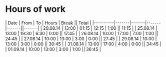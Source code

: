 # Hours of work

| Date     | From  | To    | Hours | Break || Total |
|----------|-------|-------|-------|-------||-------|
| 20.08.14 | 13:00 | 01:15 | 12:15 | 1:00  || 11:15 |
| 25.08.14 | 13:00 | 19:30 | 6:30  | 0:00  || 17:45 |
| 26.08.14 | 10:00 | 17:00 | 7:00  | 1:00  || 24:45 |
| 27.08.14 | 10:00 | 13:00 | 3:00  | 0:00  || 27:45 |
| 29.08.14 | 10:00 | 13:00 | 3:00  | 0:00  || 30:45 |
| 31.08.14 | 13:00 | 17:00 | 4:00  | 0:00  || 34:45 |
| 01.09.14 | 10:00 | 13:00 | 3:00  | 1:00  || 36:45 |

